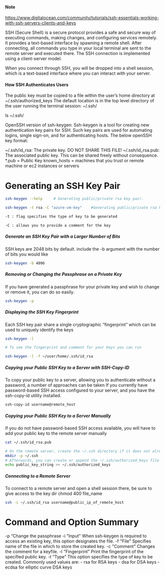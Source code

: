 #### Note
https://www.digitalocean.com/community/tutorials/ssh-essentials-working-with-ssh-servers-clients-and-keys

SSH (Secure Shell) is a secure protocol provides a safe and secure way of executing commands, making changes, and configuring services remotely. It provides a text-based interface by spawning a remote shell. After connecting, all commands you type in your local terminal are sent to the remote server and executed there. The SSH connection is implemented using a client-server model.

When you connect through SSH, you will be dropped into a shell session, which is a text-based interface where you can interact with your server.

#### How SSH Authenticates Users

The public key must be copied to a file within the user’s home directory at ~/.ssh/authorized_keys
The default location is in the top level directory of the user running the terminal session: ~/.ssh/

ls ~/.ssh/

OpenSSH version of ssh-keygen:
Ssh-keygen is a tool for creating new authentication key pairs for SSH. Such key pairs are used for automating logins, single sign-on, and for authenticating hosts. The below openSSH key format:

~/.ssh/id_rsa: The private key. DO NOT SHARE THIS FILE!
~/.ssh/id_rsa.pub: The associated public key. This can be shared freely without consequence.
*.pub = Public Key
known_hosts = machines that you trust or remote machine or ec2 instances or servers

# Generating an SSH Key Pair

``````sh
ssh-keygen --help     # Generating public/private rsa key pair.

ssh-keygen -t rsa -C "azure-vm-key"    #Generating public/private rsa key pair, located in the .ssh hidden directory within your user’s home directory

-t : flag specifies the type of key to be generated

-C : allows you to provide a comment for the key

``````

##### Generate an SSH Key Pair with a Larger Number of Bits
SSH keys are 2048 bits by default.  include the -b argument with the number of bits you would like
``````sh
ssh-keygen -b 4096

``````
##### Removing or Changing the Passphrase on a Private Key
If you have generated a passphrase for your private key and wish to change or remove it, you can do so easily.
``````sh
ssh-keygen -p

``````

##### Displaying the SSH Key Fingerprint
Each SSH key pair share a single cryptographic “fingerprint” which can be used to uniquely identify the keys
``````sh
ssh-keygen -l

# To see the fingerprint and comment for your keys you can run

ssh-keygen -l -f ~/user/home/.ssh/id_rsa
``````

##### Copying your Public SSH Key to a Server with SSH-Copy-ID
To copy your public key to a server, allowing you to authenticate without a password, a number of approaches can be taken
If you currently have password-based SSH access configured to your server, and you have the ssh-copy-id utility installed.

``````sh
ssh-copy-id username@remote_host

``````
##### Copying your Public SSH Key to a Server Manually
If you do not have password-based SSH access available, you will have to add your public key to the remote server manually

``````sh
cat ~/.ssh/id_rsa.pub

# On the remote server, create the ~/.ssh directory if it does not already exist:
mkdir -p ~/.ssh
# Afterwards, you can create or append the ~/.ssh/authorized_keys file by typing
echo public_key_string >> ~/.ssh/authorized_keys

``````

##### Connecting to a Remote Server
To connect to a remote server and open a shell session there, be sure to give access to the key dir
chmod 400 file_name

``````sh
ssh -i ~/.ssh/id_rsa username@public_ip_of_remote_host

``````
# Command and Option Summary
-p “Change the passphrase
-i "Input" When ssh-keygen is required to access an existing key, this option designates the file.
-f "File" Specifies name of the file in which to store the created key.
-c "Comment" Changes the comment for a keyfile.
-l "Fingerprint" Print the fingerprint of the specified public key.
-t “Type” This option specifies the type of key to be created. Commonly used values are: - rsa for RSA keys - dsa for DSA keys - ecdsa for elliptic curve DSA keys


